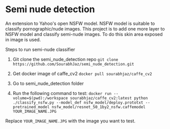 # Semi nude detection

An extension to Yahoo's open NSFW model. NSFW model is suitable to classify pornographic/nude images. This project is to add one more layer to NSFW model and classify semi-nude images. To do this skin area exposed in image is used.

Steps to run semi-nude classifier

1. Git clone the semi_nude_detection repo
`git clone https://github.com/SourabhJaz/semi_nude_detection.git`

2. Get docker image of caffe_cv2
`docker pull sourabhjaz/caffe_cv2`

3. Go to semi_nude_detection folder

4. Run the following command to test:
`docker run --volume=$(pwd):/workspace sourabhjaz/caffe_cv2:latest python ./classify_nsfw.py --model_def nsfw_model/deploy.prototxt --pretrained_model nsfw_model/resnet_50_1by2_nsfw.caffemodel YOUR_IMAGE_NAME.JPG`

Replace `YOUR_IMAGE_NAME.JPG` with the image you want to test.
